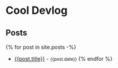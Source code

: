 # Cool Devlog

## Posts

{% for post in site.posts -%}
* [{{post.title}}]({{site.baseurl}}{{post.url}}) - <small>{{post.date}}</small>
{% endfor %}
